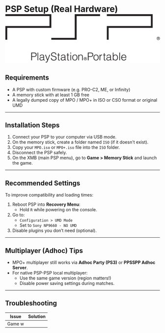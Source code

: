# PSP Setup (Real Hardware) ![PSP Logo](../assets/Psp-logo.png)

## Requirements
- A PSP with custom firmware (e.g. PRO-C2, ME, or Infinity)
- A memory stick with at least 1 GB free
- A legally dumped copy of MPO / MPO+ in ISO or CSO format or original UMD

---

## Installation Steps
1. Connect your PSP to your computer via USB mode.
2. On the memory stick, create a folder named `ISO` (if it doesn't exist).
3. Copy your `MPO.iso` or `MPO+.iso` file into the `ISO` folder.
4. Disconnect the PSP safely.
5. On the XMB (main PSP menu), go to **Game > Memory Stick** and launch the game.

---

## Recommended Settings
To improve compatibility and loading times:

1. Reboot PSP into **Recovery Menu**:
   - Hold `R` while powering on the console.
2. Go to:
   - `Configuration > UMD Mode`
   - Set to `Sony NP9660 - NO UMD`
3. Disable plugins you don’t need (optional).

---

## Multiplayer (Adhoc) Tips
- MPO+ multiplayer still works via **Adhoc Party (PS3)** or **PPSSPP Adhoc Server**.
- For native PSP-PSP local multiplayer:
  - Use the same game version (region matters!)
  - Disable power saving settings during matches.

---

## Troubleshooting

| Issue | Solution |
|-------|----------|
| Game w
